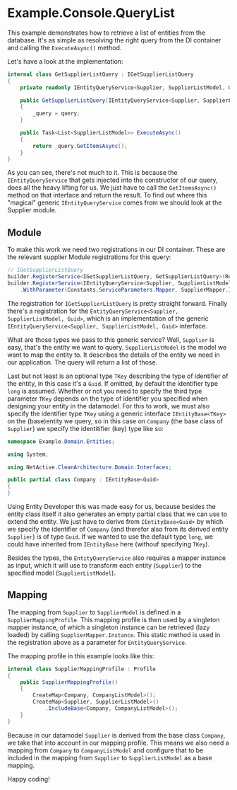 # Example.Console.QueryList

This example demonstrates how to retrieve a list of entities from the database. 
It's as simple as resolving the right query from the DI container and calling the `ExecuteAsync()` method.

Let's have a look at the implementation:

```csharp
internal class GetSupplierListQuery : IGetSupplierListQuery
{
    private readonly IEntityQueryService<Supplier, SupplierListModel, Guid> _query;

    public GetSupplierListQuery(IEntityQueryService<Supplier, SupplierListModel, Guid> query)
    {
        _query = query;
    }

    public Task<List<SupplierListModel>> ExecuteAsync()
    {
        return _query.GetItemsAsync();
    }
}
```
As you can see, there's not much to it. 
This is because the `IEntityQueryService` that gets injected into the constructor of our query, does all the heavy lifting for us.
We just have to call the `GetItemsAsync()` method on that interface and return the result.
To find out where this "magical" generic `IEntityQueryService` comes from we should look at the Supplier module.

## Module
To make this work we need two registrations in our DI container.
These are the relevant supplier Module registrations for this query:

```csharp
// IGetSupplierListQuery
builder.RegisterService<IGetSupplierListQuery, GetSupplierListQuery>(RegisterSingleInstance);
builder.RegisterService<IEntityQueryService<Supplier, SupplierListModel, Guid>, EntityQueryService<Supplier, SupplierListModel, Guid>>(RegisterSingleInstance)
    .WithParameter(Constants.ServiceParameters.Mapper, SupplierMapper.Instance);
```

The registration for `IGetSupplierListQuery` is pretty straight forward.
Finally there's a registration for the `EntityQueryService<Supplier, SupplierListModel, Guid>`, which is an implementation of the generic `IEntityQueryService<Supplier, SupplierListModel, Guid>` interface.

What are those types we pass to this generic service?
Well, `Supplier` is easy, that's the entity we want to query. `SupplierListModel` is the model we want to map the entity to. 
It describes the details of the entity we need in our application. The query will return a list of those.

Last but not least is an optional type `TKey` describing the type of identifier of the entity, in this case it's a `Guid`. 
If omitted, by default the identifier type `long` is assumed. Whether or not you need to specify the third type parameter `TKey` depends on the type of identifier you specified when designing your entity in the datamodel.
For this to work, we must also specify the identifier type `TKey` using a generic interface `IEntityBase<TKey>` on the (base)entity we query, so in this case on `Company` (the base class of `Supplier`) we specify the identitifier (key) type like so:

```csharp
namespace Example.Domain.Entities;

using System;

using NetActive.CleanArchitecture.Domain.Interfaces;

public partial class Company : IEntityBase<Guid>
{
}
```

Using Entity Developer this was made easy for us, because besides the entity class itself it also generates an empty partial class that we can use to extend the entity.
We just have to derive from `IEntityBase<Guid>` by which we specify the identifier of `Company` (and therefor also from its derived entity `Supplier`) is of type `Guid`. 
If we wanted to use the default type `long`, we could have inherited from `IEntityBase` here (withouf specifying `TKey`).

Besides the types, the `EntityQueryService` also requires a mapper instance as input, which it will use to transform each entity (`Supplier`) to the specified model (`SupplierListModel`).

## Mapping
The mapping from `Supplier` to `SupplierModel` is defined in a `SupplierMappingProfile`. 
This mapping profile is then used by a singleton mapper instance, of which a singleton instance can be retrieved (lazy loaded) by calling `SupplierMapper.Instance`. 
This static method is used in the registration above as a parameter for `EntityQueryService`.

The mapping profile in this example looks like this:

```csharp
internal class SupplierMappingProfile : Profile
{
    public SupplierMappingProfile()
    {
        CreateMap<Company, CompanyListModel>();
        CreateMap<Supplier, SupplierListModel>()
            .IncludeBase<Company, CompanyListModel>();
    }
}
```

Because in our datamodel `Supplier` is derived from the base class `Company`, we take that into account in our mapping profile.
This means we also need a mapping from `Company` to `CompanyListModel` and configure that to be included in the mapping from `Supplier` to `SupplierListModel` as a base mapping.

Happy coding!

